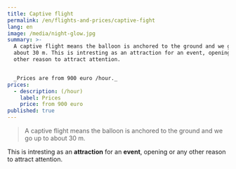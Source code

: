 ```yaml
---
title: Captive flight
permalink: /en/flights-and-prices/captive-fight
lang: en
image: /media/night-glow.jpg
summary: >-
  A captive flight means the balloon is anchored to the ground and we go up to
  about 30 m. This is intresting as an attraction for an event, opening or any
  other reason to attract attention.


  _Prices are from 900 euro /hour._
prices:
  - description: (/hour)
    label: Prices
    price: from 900 euro
published: true
---
```

> A captive flight means the balloon is anchored to the ground and we go up to about 30 m.

This is intresting as an **attraction** for an **event**, opening or any other reason to attract attention.  
